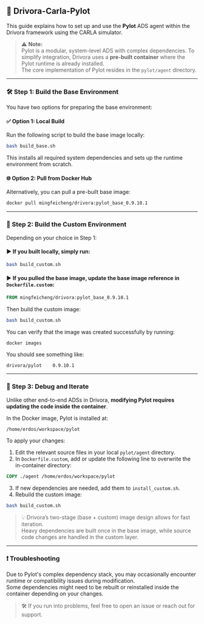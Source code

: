 ## 🚗 Drivora-Carla-Pylot

This guide explains how to set up and use the **Pylot** ADS agent within the Drivora framework using the CARLA simulator.

> ⚠️ **Note:**  
Pylot is a modular, system-level ADS with complex dependencies. To simplify integration, Drivora uses a **pre-built container** where the Pylot runtime is already installed.  
The core implementation of Pylot resides in the `pylot/agent` directory.

---

### 🛠️ Step 1: Build the Base Environment

You have two options for preparing the base environment:

#### ✅ Option 1: Local Build

Run the following script to build the base image locally:

```bash
bash build_base.sh
```

This installs all required system dependencies and sets up the runtime environment from scratch.

#### 🌐 Option 2: Pull from Docker Hub

Alternatively, you can pull a pre-built base image:

```bash
docker pull mingfeicheng/drivora:pylot_base_0.9.10.1
```

---

### 🧱 Step 2: Build the Custom Environment

Depending on your choice in Step 1:

#### ▶️ If you **built locally**, simply run:

```bash
bash build_custom.sh
```

#### ▶️ If you **pulled the base image**, update the base image reference in `Dockerfile.custom`:

```dockerfile
FROM mingfeicheng/drivora:pylot_base_0.9.10.1
```

Then build the custom image:

```bash
bash build_custom.sh
```

You can verify that the image was created successfully by running:

```bash
docker images
```

You should see something like:

```
drivora/pylot    0.9.10.1
```

---

### 🐞 Step 3: Debug and Iterate

Unlike other end-to-end ADSs in Drivora, **modifying Pylot requires updating the code inside the container**.

In the Docker image, Pylot is installed at:

```
/home/erdos/workspace/pylot
```

To apply your changes:

1. Edit the relevant source files in your local `pylot/agent` directory.
2. In `Dockerfile.custom`, add or update the following line to overwrite the in-container directory:

```dockerfile
COPY ./agent /home/erdos/workspace/pylot
```

3. If new dependencies are needed, add them to `install_custom.sh`.
4. Rebuild the custom image:

```bash
bash build_custom.sh
```

> 💡 Drivora’s two-stage (base + custom) image design allows for fast iteration.  
> Heavy dependencies are built once in the base image, while source code changes are handled in the custom layer.

---

### ❗ Troubleshooting

Due to Pylot's complex dependency stack, you may occasionally encounter runtime or compatibility issues during modification.  
Some dependencies might need to be rebuilt or reinstalled inside the container depending on your changes.

> 🛠️ If you run into problems, feel free to open an issue or reach out for support.
